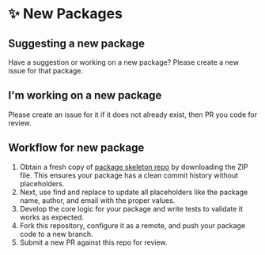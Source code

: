 # ✨ New Packages

## Suggesting a new package
Have a suggestion or working on a new package? Please create a new issue for that package.

## I'm working on a new package
Please create an issue for it if it does not already exist, then PR you code for review.

## Workflow for new package
1) Obtain a fresh copy of [package skeleton repo](https://github.com/ageekdev/package-skeleton) by downloading the ZIP file. This ensures your package has a clean commit history without placeholders. 
2) Next, use find and replace to update all placeholders like the package name, author, and email with the proper values. 
3) Develop the core logic for your package and write tests to validate it works as expected. 
4) Fork this repository, configure it as a remote, and push your package code to a new branch. 
5) Submit a new PR against this repo for review.
